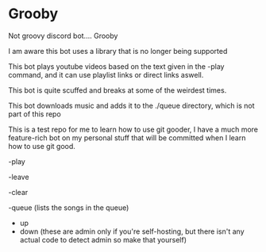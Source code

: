# Grooby
Not groovy discord bot.... Grooby


I am aware this bot uses a library that is no longer being supported

This bot plays youtube videos based on the text given in the -play command, and it can use playlist links or direct links aswell.

This bot is quite scuffed and breaks at some of the weirdest times.

This bot downloads music and adds it to the ./queue directory, which is not part of this repo

This is a test repo for me to learn how to use git gooder, I have a much more feature-rich bot on my personal stuff that will be committed when I learn how to use git good.

  -play <song to play>

  -leave

  -clear

  -queue (lists the songs in the queue)

  - up
  - down (these are admin only if you're self-hosting, but there isn't any actual code to detect admin so make that yourself)
